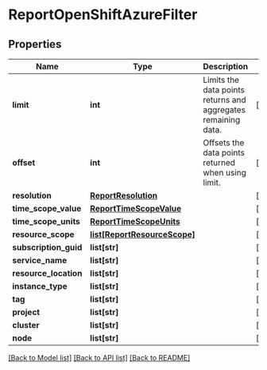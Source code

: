 # ReportOpenShiftAzureFilter

## Properties
Name | Type | Description | Notes
------------ | ------------- | ------------- | -------------
**limit** | **int** | Limits the data points returns and aggregates remaining data. | [optional] 
**offset** | **int** | Offsets the data points returned when using limit. | [optional] 
**resolution** | [**ReportResolution**](ReportResolution.md) |  | [optional] 
**time_scope_value** | [**ReportTimeScopeValue**](ReportTimeScopeValue.md) |  | [optional] 
**time_scope_units** | [**ReportTimeScopeUnits**](ReportTimeScopeUnits.md) |  | [optional] 
**resource_scope** | [**list[ReportResourceScope]**](ReportResourceScope.md) |  | [optional] 
**subscription_guid** | **list[str]** |  | [optional] 
**service_name** | **list[str]** |  | [optional] 
**resource_location** | **list[str]** |  | [optional] 
**instance_type** | **list[str]** |  | [optional] 
**tag** | **list[str]** |  | [optional] 
**project** | **list[str]** |  | [optional] 
**cluster** | **list[str]** |  | [optional] 
**node** | **list[str]** |  | [optional] 

[[Back to Model list]](../README.md#documentation-for-models) [[Back to API list]](../README.md#documentation-for-api-endpoints) [[Back to README]](../README.md)



